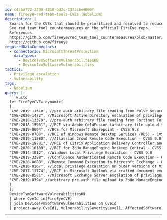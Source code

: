 ```yaml
---
id: c4c6a792-2309-4218-bd2c-13f3cbe0600f
name: fireeye-red-team-tools-CVEs [Nobelium]
description: |
  Search for the CVEs that should be prioritized and resolved to reduce the success of the FireEye Red Team tools compromised by the Nobelium activity group.
  See red_team_tool_countermeasures on the official FireEye repo.
  References:
  https://github.com/fireeye/red_team_tool_countermeasures/blob/master/CVEs_red_team_tools.md
  https://github.com/fireeye
requiredDataConnectors:
  - connectorId: MicrosoftThreatProtection
    dataTypes:
      - DeviceTvmSoftwareVulnerabilitiesKB
      - DeviceTvmSoftwareVulnerabilities
tactics:
  - Privilege escalation
  - Vulnerability
tags:
  - Nobelium
query: |-
  ```kusto
  let FireEyeCVE= dynamic(
  [
  "CVE-2019-11510", //pre-auth arbitrary file reading from Pulse Secure SSL VPNs - CVSS 10.0
  "CVE-2020-1472", //Microsoft Active Directory escalation of privileges - CVSS 10.0
  "CVE-2018-13379", //pre-auth arbitrary file reading from Fortinet Fortigate SSL VPN - CVSS 9.8 //no find CVE
  "CVE-2018-15961", //RCE via Adobe ColdFusion (arbitrary file upload that can be used to upload a JSP web shell) - CVSS 9.8
  "CVE-2019-0604", //RCE for Microsoft Sharepoint - CVSS 9.8
  "CVE-2019-0708", //RCE of Windows Remote Desktop Services (RDS) - CVSS 9.8
  "CVE-2019-11580", //Atlassian Crowd Remote Code Execution - CVSS 9.8
  "CVE-2019-19781", //RCE of Citrix Application Delivery Controller and Citrix Gateway - CVSS 9.8  //no find CVE
  "CVE-2020-10189", //RCE for ZoHo ManageEngine Desktop Central - CVSS 9.8
  "CVE-2014-1812", //Windows Local Privilege Escalation - CVSS 9.0
  "CVE-2019-3398", //Confluence Authenticated Remote Code Execution - CVSS 8.8
  "CVE-2020-0688", //Remote Command Execution in Microsoft Exchange - CVSS 8.8
  "CVE-2016-0167", //local privilege escalation on older versions of Microsoft Windows - CVSS 7.8
  "CVE-2017-11774", //RCE in Microsoft Outlook via crafted document execution (phishing) - CVSS 7.8
  "CVE-2018-8581", //Microsoft Exchange Server escalation of privileges - CVSS 7.4
  "CVE-2019-8394" //arbitrary pre-auth file upload to ZoHo ManageEngine ServiceDesk Plus - CVSS 6.5
  ]
  );
  DeviceTvmSoftwareVulnerabilitiesKB
  | where CveId in(FireEyeCVE)
  | join DeviceTvmSoftwareVulnerabilities on CveId
  | project-away CveId1, VulnerabilitySeverityLevel1, AffectedSoftware
  ```
---
```


